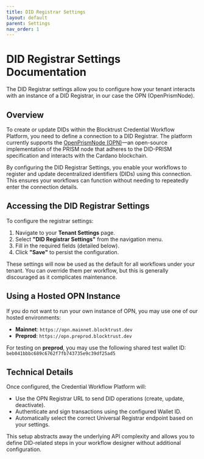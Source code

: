 ```yaml
---
title: DID Registrar Settings
layout: default
parent: Settings
nav_order: 1
---
```


# DID Registrar Settings Documentation

The DID Registrar settings allow you to configure how your tenant interacts with an instance of a DID Registrar, in our case the OPN (OpenPrismNode).

## Overview

To create or update DIDs within the Blocktrust Credential Workflow Platform, you need to define a connection to a DID Registrar. The platform currently supports the [OpenPrismNode (OPN)](https://bsandmann.github.io/OpenPrismNode/)—an open-source implementation of the PRISM node that adheres to the DID-PRISM specification and interacts with the Cardano blockchain.

By configuring the DID Registrar Settings, you enable your workflows to register and update decentralized identifiers (DIDs) using this connection. This ensures your workflows can function without needing to repeatedly enter the connection details.

## Accessing the DID Registrar Settings

To configure the registrar settings:

1. Navigate to your **Tenant Settings** page.
2. Select **"DID Registrar Settings"** from the navigation menu.
3. Fill in the required fields (detailed below).
4. Click **"Save"** to persist the configuration.

These settings will now be used as the default for all workflows under your tenant. You can override them per workflow, but this is generally discouraged as it complicates maintenance.

## Using a Hosted OPN Instance

If you do not want to run your own instance of OPN, you may use one of our hosted environments:

- **Mainnet**: `https://opn.mainnet.blocktrust.dev`
- **Preprod**: `https://opn.preprod.blocktrust.dev`

For testing on **preprod**, you may use the following shared test wallet ID: `beb041bbbc689c6762f7fb743735e9c39df25ad5`

## Technical Details

Once configured, the Credential Workflow Platform will:

- Use the OPN Registrar URL to send DID operations (create, update, deactivate).
- Authenticate and sign transactions using the configured Wallet ID.
- Automatically select the correct Universal Registrar endpoint based on your settings.

This setup abstracts away the underlying API complexity and allows you to define DID-related steps in your workflow designer without additional configuration.

